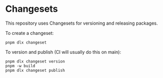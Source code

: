 # Changesets

This repository uses Changesets for versioning and releasing packages.

To create a changeset:

```
pnpm dlx changeset
```

To version and publish (CI will usually do this on main):

```
pnpm dlx changeset version
pnpm -w build
pnpm dlx changeset publish
```


